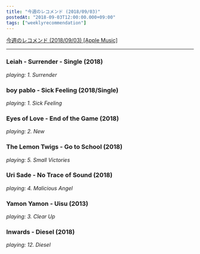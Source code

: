 ```yaml
---
title: "今週のレコメンド (2018/09/03)"
postedAt: "2018-09-03T12:00:00.000+09:00"
tags: ["weeklyrecommendation"]
---
```


[今週のレコメンド (2018/09/03) \[Apple Music\]](https://itunes.apple.com/jp/playlist/%E4%BB%8A%E9%80%B1%E3%81%AE%E3%83%AC%E3%82%B3%E3%83%A1%E3%83%B3%E3%83%89-2018-09-03/pl.u-pMyl2GjCYZ07g6)

---

### Leiah - Surrender - Single (2018)

_playing: 1\. Surrender_

### boy pablo - Sick Feeling (2018/Single)

_playing: 1\. Sick Feeling_

### Eyes of Love - End of the Game (2018)

_playing: 2\. New_

### The Lemon Twigs - Go to School (2018)

_playing: 5\. Small Victories_

### Uri Sade - No Trace of Sound (2018)

_playing: 4\. Malicious Angel_

### Yamon Yamon - Uisu (2013)

_playing: 3\. Clear Up_

### Inwards - Diesel (2018)

_playing: 12\. Diesel_